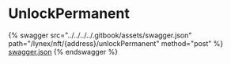 # UnlockPermanent

{% swagger src="../../../../.gitbook/assets/swagger.json" path="/lynex/nft/{address}/unlockPermanent" method="post" %}
[swagger.json](../../../../.gitbook/assets/swagger.json)
{% endswagger %}
